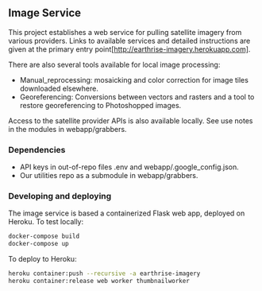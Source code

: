 
## Image Service

This project establishes a web service for pulling satellite imagery from
various providers. Links to available services and detailed instructions are given 
at the primary entry point[http://earthrise-imagery.herokuapp.com].

There are also several tools available for local image processing: 
* Manual_reprocessing: mosaicking and color correction for image tiles downloaded elsewhere.
* Georeferencing: Conversions between vectors and rasters and a tool to restore georeferencing to Photoshopped images.

Access to the satellite provider APIs is also available locally. See use notes in the modules in webapp/grabbers.

### Dependencies 

* API keys in out-of-repo files .env and webapp/.google_config.json.
* Our utilities repo as a submodule in webapp/grabbers. 

### Developing and deploying

The image service is based a containerized Flask web app, deployed on
Heroku. To test locally:

```bash
docker-compose build
docker-compose up
```

To deploy to Heroku:

```bash
heroku container:push --recursive -a earthrise-imagery
heroku container:release web worker thumbnailworker

```
